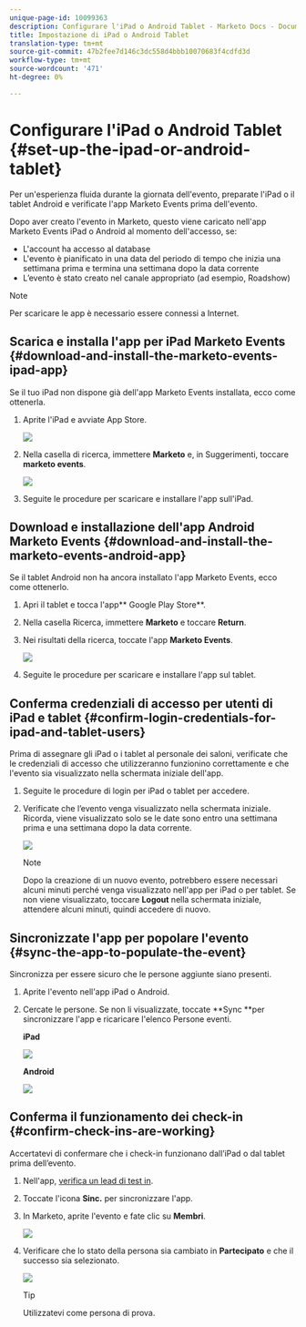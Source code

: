 ```yaml
---
unique-page-id: 10099363
description: Configurare l'iPad o Android Tablet - Marketo Docs - Documentazione prodotto
title: Impostazione di iPad o Android Tablet
translation-type: tm+mt
source-git-commit: 47b2fee7d146c3dc558d4bbb10070683f4cdfd3d
workflow-type: tm+mt
source-wordcount: '471'
ht-degree: 0%

---
```



# Configurare l&#39;iPad o Android Tablet {#set-up-the-ipad-or-android-tablet}

Per un&#39;esperienza fluida durante la giornata dell&#39;evento, preparate l&#39;iPad o il tablet Android e verificate l&#39;app Marketo Events prima dell&#39;evento.

Dopo aver creato l&#39;evento in Marketo, questo viene caricato nell&#39;app Marketo Events iPad o Android al momento dell&#39;accesso, se:

* L&#39;account ha accesso al database
* L&#39;evento è pianificato in una data del periodo di tempo che inizia una settimana prima e termina una settimana dopo la data corrente
* L’evento è stato creato nel canale appropriato (ad esempio, Roadshow)

>[!NOTE]
>
>Per scaricare le app è necessario essere connessi a Internet.

## Scarica e installa l&#39;app per iPad Marketo Events {#download-and-install-the-marketo-events-ipad-app}

Se il tuo iPad non dispone già dell&#39;app Marketo Events installata, ecco come ottenerla.

1. Aprite l&#39;iPad e avviate App Store.

   ![](assets/image2016-4-14-15-3a52-3a19.png)

1. Nella casella di ricerca, immettere **Marketo** e, in Suggerimenti, toccare **marketo events**.

   ![](assets/image2016-4-14-16-3a0-3a3.png)

1. Seguite le procedure per scaricare e installare l&#39;app sull&#39;iPad.

## Download e installazione dell&#39;app Android Marketo Events {#download-and-install-the-marketo-events-android-app}

Se il tablet Android non ha ancora installato l&#39;app Marketo Events, ecco come ottenerlo.

1. Apri il tablet e tocca l&#39;app** Google Play Store**.
1. Nella casella Ricerca, immettere **Marketo** e toccare **Return**.
1. Nei risultati della ricerca, toccate l&#39;app **Marketo Events**.

   ![](assets/image2016-4-15-14-3a42-3a11.png)

1. Seguite le procedure per scaricare e installare l&#39;app sul tablet.

## Conferma credenziali di accesso per utenti di iPad e tablet {#confirm-login-credentials-for-ipad-and-tablet-users}

Prima di assegnare gli iPad o i tablet al personale dei saloni, verificate che le credenziali di accesso che utilizzeranno funzionino correttamente e che l&#39;evento sia visualizzato nella schermata iniziale dell&#39;app.

1. Seguite le procedure di login per iPad o tablet per accedere.
1. Verificate che l’evento venga visualizzato nella schermata iniziale. Ricorda, viene visualizzato solo se le date sono entro una settimana prima e una settimana dopo la data corrente.

   ![](assets/image2016-4-15-15-3a29-3a0.png)

   >[!NOTE]
   >
   >Dopo la creazione di un nuovo evento, potrebbero essere necessari alcuni minuti perché venga visualizzato nell&#39;app per iPad o per tablet. Se non viene visualizzato, toccare **Logout** nella schermata iniziale, attendere alcuni minuti, quindi accedere di nuovo.

## Sincronizzate l&#39;app per popolare l&#39;evento {#sync-the-app-to-populate-the-event}

Sincronizza per essere sicuro che le persone aggiunte siano presenti.

1. Aprite l&#39;evento nell&#39;app iPad o Android.
1. Cercate le persone. Se non li visualizzate, toccate **Sync **per sincronizzare l&#39;app e ricaricare l&#39;elenco Persone eventi.

   **iPad**

   ![](assets/image2016-4-12-14-3a25-3a13.png)

   **Android**

   ![](assets/screenshot-2016-04-15-14-14-08-sync-button.png)

## Conferma il funzionamento dei check-in {#confirm-check-ins-are-working}

Accertatevi di confermare che i check-in funzionano dall’iPad o dal tablet prima dell’evento.

1. Nell&#39;app, [verifica un lead di test in](check-people-into-your-event-from-your-tablet.md).
1. Toccate l&#39;icona **Sinc.** per sincronizzare l&#39;app.
1. In Marketo, aprite l&#39;evento e fate clic su **Membri**.

   ![](assets/image2016-4-15-15-3a32-3a42.png)

1. Verificare che lo stato della persona sia cambiato in **Partecipato** e che il successo sia selezionato.

   ![](assets/image2016-4-18-14-3a11-3a36.png)

   >[!TIP]
   >
   >Utilizzatevi come persona di prova.

